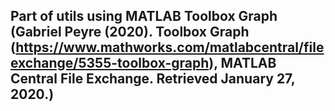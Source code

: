 ## Part of utils using MATLAB Toolbox Graph (Gabriel Peyre (2020). Toolbox Graph (https://www.mathworks.com/matlabcentral/fileexchange/5355-toolbox-graph), MATLAB Central File Exchange. Retrieved January 27, 2020.)
